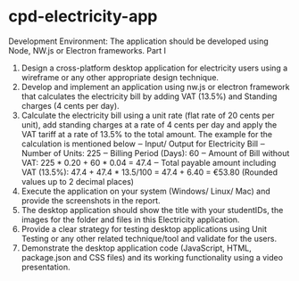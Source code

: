 # cpd-electricity-app

Development Environment: The application should be developed using Node, NW.js or Electron frameworks.
Part I
1) Design a cross-platform desktop application for electricity users using a wireframe or any other appropriate design technique.
2) Develop and implement an application using nw.js or electron framework that calculates the electricity bill by adding VAT (13.5%) and Standing charges (4 cents per day).
3) Calculate the electricity bill using a unit rate (flat rate of 20 cents per unit), add standing charges at a rate of 4 cents per day and apply the VAT tariff at a rate of 13.5% to the total amount. The example for the calculation is mentioned below
‒ Input/ Output for Electricity Bill
‒ Number of Units: 225
‒ Billing Period (Days): 60
‒ Amount of Bill without VAT: 225 * 0.20 + 60 * 0.04 = 47.4
‒ Total payable amount including VAT (13.5%): 47.4 + 47.4 * 13.5/100 = 47.4 + 6.40 = €53.80 (Rounded values up to 2 decimal places)
4) Execute the application on your system (Windows/ Linux/ Mac) and provide the screenshots in the report.
5) The desktop application should show the title with your studentIDs, the images for the folder and files in this Electricity application.
6) Provide a clear strategy for testing desktop applications using Unit Testing or any other related technique/tool and validate for the users.
7) Demonstrate the desktop application code (JavaScript, HTML, package.json and CSS files) and its working functionality using a video presentation.
